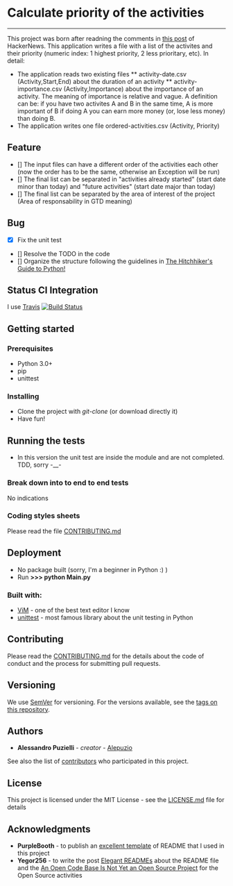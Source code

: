 # Calculate priority of the activities
--------
This project was born after readning the comments in [this post](https://news.ycombinator.com/item?id=15686211) of HackerNews.
This application writes a file with a list of the activites and their priority (numeric index: 1 highest priority, 2 less prioritary, etc).
In detail:
* The application reads two existing files
** activity-date.csv (Activity,Start,End) about the duration of an activity
** activity-importance.csv (Activity,Importance) about the importance of an activity. The meaning of importance is relative and vague. A definition can be: if you have two activites A and B in the same time, A is more important of B if doing A you can earn more money (or, lose less money) than doing B.
* The application writes one file ordered-activities.csv (Activity, Priority)


## Feature

* [] The input files can have a different order of the activities each other (now the order has to be the same, otherwise an Exception will be run)
* [] The final list can be separated in "activities already started" (start date minor than today) and "future activities" (start date major than today)
* [] The final list can be separated by the area of interest of the project (Area of responsability in GTD meaning)

## Bug

* [X] Fix the unit test
* [] Resolve the TODO in the code
* []  Organize the structure following the guidelines in [The Hitchhiker's Guide to Python!](https://docs.python-guide.org/)

## Status CI Integration
 
 I use [Travis](https://travis-ci.org/)
 [![Build Status](https://travis-ci.org/alepuzio/calculate-priority-activities.svg?branch=master)](https://travis-ci.org/alepuzio/calculate-priority-activities)

## Getting started

### Prerequisites

- Python 3.0+
- pip
- unittest 

### Installing

- Clone the project with _git-clone_ (or download directly it)
- Have fun!

## Running the tests

- In this version the unit test are inside the module and are not completed. TDD, sorry -__- 

### Break down into to end to end tests

No indications

### Coding styles sheets

Please read the file [CONTRIBUTING.md](https://github.com/alepuzio/calculate-priority-activities/blob/master/CONTRIBUTING.md)

## Deployment
 
 - No package built (sorry, I'm a beginner in Python :) )
 - Run    __>>> python Main.py__ 
 
### Built with:

* [ViM](http://www.vim.org) - one of the best text editor I know
* [unittest](https://docs.python.org/3/library/unittest.html) - most famous library about the unit testing in Python

## Contributing

Please read the [CONTRIBUTING.md](https://github.com/alepuzio/calculate-priority-activities/blob/master/CONTRIBUTING.md) for the details about the code of conduct and the process for submitting pull requests.

## Versioning

We use [SemVer](http://semver.org/) for versioning. For the versions available, see the [tags on this repository](https://github.com/alepuzio/calculate-priority-activities/tags). 

## Authors

* **Alessandro Puzielli** - *creator* - [Alepuzio](https://github.com/alepuzio)

See also the list of [contributors](https://github.com/alepuzio/calculate-priority-activities/contributors) who participated in this project.

## License

This project is licensed under the MIT License - see the [LICENSE.md](LICENSE.md) file for details

## Acknowledgments

* **PurpleBooth** - to publish an [excellent template](https://gist.github.com/PurpleBooth/109311bb0361f32d87a2) of README that I used in this project 
* **Yegor256** - to write the post [Elegant READMEs](https://www.yegor256.com/2019/04/23/elegant-readme.html) about the README file and the [An Open Code Base Is Not Yet an Open Source Project](https://www.yegor256.com/2018/05/08/open-source-attributes.html) for the Open Source activities
